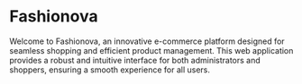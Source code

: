 # Fashionova
Welcome to Fashionova, an innovative e-commerce platform designed for seamless shopping and efficient product management. This web application provides a robust and intuitive interface for both administrators and shoppers, ensuring a smooth experience for all users.
